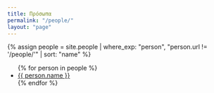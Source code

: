 ```yaml
---
title: Πρόσωπα
permalink: "/people/"
layout: "page"
---
```


{% assign people = site.people | where_exp: "person", "person.url != '/people/'" | sort: "name" %}
<ul>
{% for person in people %}
  <li>
    <a href="{{ person.url }}?{{ person.name }}">{{ person.name }}</a>
  </li>
{% endfor %}
</ul>
